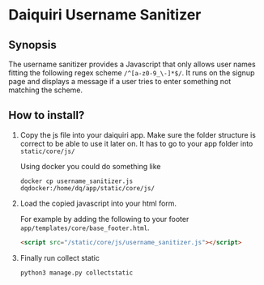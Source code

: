 # Daiquiri Username Sanitizer

## Synopsis
The username sanitizer provides a Javascript that only allows user names fitting the following regex scheme `/^[a-z0-9_\-]*$/`. It runs on the signup page and displays a message if a user tries to enter something not matching the scheme.


## How to install?

1. Copy the js file into your daiquiri app. Make sure the folder structure is correct to be able to use it later on. It has to go to your app folder into `static/core/js/`

    Using docker you could do something like

    ```shell
    docker cp username_sanitizer.js  dqdocker:/home/dq/app/static/core/js/
    ```

2. Load the copied javascript into your html form.

    For example by adding the following to your footer `app/templates/core/base_footer.html`.

    ```html
    <script src="/static/core/js/username_sanitizer.js"></script>
    ```

3. Finally run collect static

    ```shell
    python3 manage.py collectstatic
    ```
